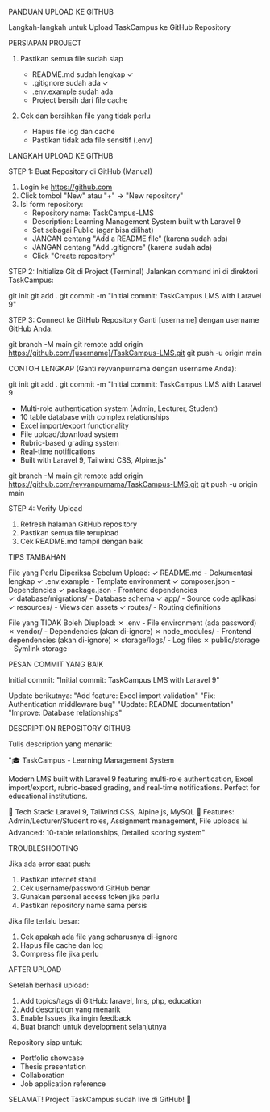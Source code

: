 PANDUAN UPLOAD KE GITHUB

Langkah-langkah untuk Upload TaskCampus ke GitHub Repository

PERSIAPAN PROJECT

1. Pastikan semua file sudah siap
   - README.md sudah lengkap ✓
   - .gitignore sudah ada ✓  
   - .env.example sudah ada
   - Project bersih dari file cache

2. Cek dan bersihkan file yang tidak perlu
   - Hapus file log dan cache
   - Pastikan tidak ada file sensitif (.env)

LANGKAH UPLOAD KE GITHUB

STEP 1: Buat Repository di GitHub (Manual)
1. Login ke https://github.com
2. Click tombol "New" atau "+" → "New repository"
3. Isi form repository:
   - Repository name: TaskCampus-LMS
   - Description: Learning Management System built with Laravel 9
   - Set sebagai Public (agar bisa dilihat)
   - JANGAN centang "Add a README file" (karena sudah ada)
   - JANGAN centang "Add .gitignore" (karena sudah ada)
   - Click "Create repository"

STEP 2: Initialize Git di Project (Terminal)
Jalankan command ini di direktori TaskCampus:

git init
git add .
git commit -m "Initial commit: TaskCampus LMS with Laravel 9"

STEP 3: Connect ke GitHub Repository
Ganti [username] dengan username GitHub Anda:

git branch -M main
git remote add origin https://github.com/[username]/TaskCampus-LMS.git
git push -u origin main

CONTOH LENGKAP (Ganti reyvanpurnama dengan username Anda):

git init
git add .
git commit -m "Initial commit: TaskCampus LMS with Laravel 9

- Multi-role authentication system (Admin, Lecturer, Student)
- 10 table database with complex relationships
- Excel import/export functionality  
- File upload/download system
- Rubric-based grading system
- Real-time notifications
- Built with Laravel 9, Tailwind CSS, Alpine.js"

git branch -M main
git remote add origin https://github.com/reyvanpurnama/TaskCampus-LMS.git
git push -u origin main

STEP 4: Verify Upload
1. Refresh halaman GitHub repository
2. Pastikan semua file terupload
3. Cek README.md tampil dengan baik

TIPS TAMBAHAN

File yang Perlu Diperiksa Sebelum Upload:
✓ README.md - Dokumentasi lengkap
✓ .env.example - Template environment
✓ composer.json - Dependencies
✓ package.json - Frontend dependencies  
✓ database/migrations/ - Database schema
✓ app/ - Source code aplikasi
✓ resources/ - Views dan assets
✓ routes/ - Routing definitions

File yang TIDAK Boleh Diupload:
✗ .env - File environment (ada password)
✗ vendor/ - Dependencies (akan di-ignore)
✗ node_modules/ - Frontend dependencies (akan di-ignore)
✗ storage/logs/ - Log files
✗ public/storage - Symlink storage

PESAN COMMIT YANG BAIK

Initial commit:
"Initial commit: TaskCampus LMS with Laravel 9"

Update berikutnya:
"Add feature: Excel import validation"
"Fix: Authentication middleware bug" 
"Update: README documentation"
"Improve: Database relationships"

DESCRIPTION REPOSITORY GITHUB

Tulis description yang menarik:

"🎓 TaskCampus - Learning Management System

Modern LMS built with Laravel 9 featuring multi-role authentication, Excel import/export, rubric-based grading, and real-time notifications. Perfect for educational institutions.

🔧 Tech Stack: Laravel 9, Tailwind CSS, Alpine.js, MySQL
👥 Features: Admin/Lecturer/Student roles, Assignment management, File uploads
📊 Advanced: 10-table relationships, Detailed scoring system"

TROUBLESHOOTING

Jika ada error saat push:
1. Pastikan internet stabil
2. Cek username/password GitHub benar
3. Gunakan personal access token jika perlu
4. Pastikan repository name sama persis

Jika file terlalu besar:
1. Cek apakah ada file yang seharusnya di-ignore
2. Hapus file cache dan log
3. Compress file jika perlu

AFTER UPLOAD

Setelah berhasil upload:
1. Add topics/tags di GitHub: laravel, lms, php, education
2. Add description yang menarik
3. Enable Issues jika ingin feedback
4. Buat branch untuk development selanjutnya

Repository siap untuk:
- Portfolio showcase
- Thesis presentation
- Collaboration
- Job application reference

SELAMAT! Project TaskCampus sudah live di GitHub! 🚀
